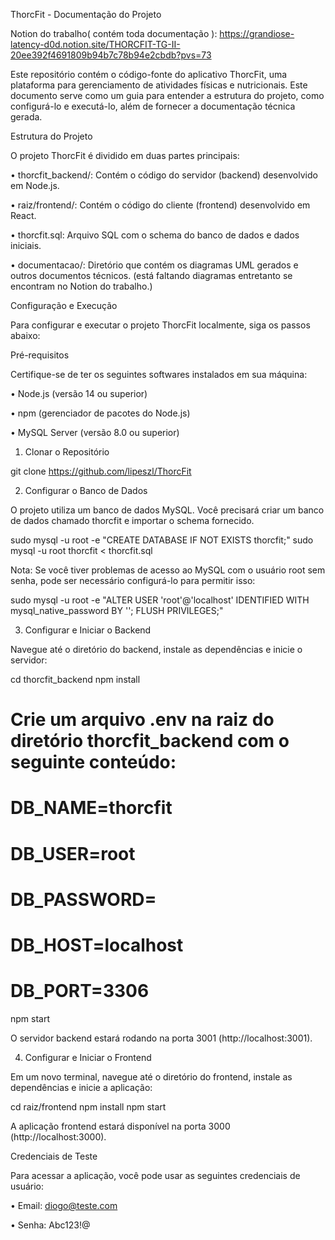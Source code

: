 ThorcFit - Documentação do Projeto

Notion do trabalho( contém toda documentação ): https://grandiose-latency-d0d.notion.site/THORCFIT-TG-II-20ee392f4691809b94b7c78b94e2cbdb?pvs=73

Este repositório contém o código-fonte do aplicativo ThorcFit, uma plataforma para gerenciamento de atividades físicas e nutricionais. Este documento serve como um guia para entender a estrutura do projeto, como configurá-lo e executá-lo, além de fornecer a documentação técnica gerada.

Estrutura do Projeto

O projeto ThorcFit é dividido em duas partes principais:

•
thorcfit_backend/: Contém o código do servidor (backend) desenvolvido em Node.js.

•
raiz/frontend/: Contém o código do cliente (frontend) desenvolvido em React.

•
thorcfit.sql: Arquivo SQL com o schema do banco de dados e dados iniciais.

•
documentacao/: Diretório que contém os diagramas UML gerados e outros documentos técnicos. (está faltando diagramas entretanto se encontram no Notion do trabalho.)

Configuração e Execução

Para configurar e executar o projeto ThorcFit localmente, siga os passos abaixo:

Pré-requisitos

Certifique-se de ter os seguintes softwares instalados em sua máquina:

•
Node.js (versão 14 ou superior)

•
npm (gerenciador de pacotes do Node.js)

•
MySQL Server (versão 8.0 ou superior)

1. Clonar o Repositório



git clone https://github.com/lipeszl/ThorcFit


2. Configurar o Banco de Dados

O projeto utiliza um banco de dados MySQL. Você precisará criar um banco de dados chamado thorcfit e importar o schema fornecido.



sudo mysql -u root -e "CREATE DATABASE IF NOT EXISTS thorcfit;"
sudo mysql -u root thorcfit < thorcfit.sql


Nota: Se você tiver problemas de acesso ao MySQL com o usuário root sem senha, pode ser necessário configurá-lo para permitir isso:



sudo mysql -u root -e "ALTER USER 'root'@'localhost' IDENTIFIED WITH mysql_native_password BY ''; FLUSH PRIVILEGES;"


3. Configurar e Iniciar o Backend

Navegue até o diretório do backend, instale as dependências e inicie o servidor:



cd thorcfit_backend
npm install
# Crie um arquivo .env na raiz do diretório thorcfit_backend com o seguinte conteúdo:
# DB_NAME=thorcfit
# DB_USER=root
# DB_PASSWORD=
# DB_HOST=localhost
# DB_PORT=3306
npm start


O servidor backend estará rodando na porta 3001 (http://localhost:3001).

4. Configurar e Iniciar o Frontend

Em um novo terminal, navegue até o diretório do frontend, instale as dependências e inicie a aplicação:



cd raiz/frontend
npm install
npm start


A aplicação frontend estará disponível na porta 3000 (http://localhost:3000).

Credenciais de Teste

Para acessar a aplicação, você pode usar as seguintes credenciais de usuário:

•
Email: diogo@teste.com

•
Senha: Abc123!@

